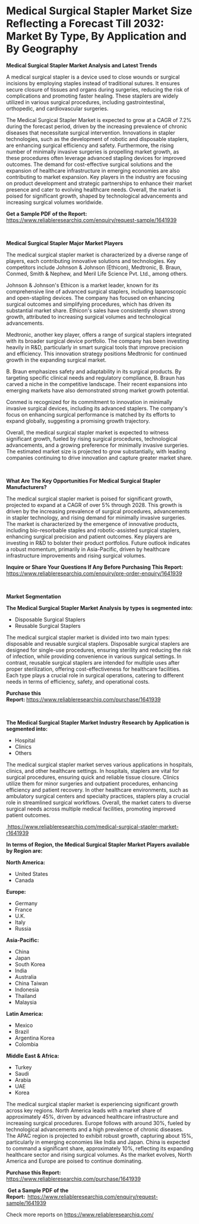<p><h1>Medical Surgical Stapler Market Size Reflecting a Forecast Till 2032: Market By Type, By Application and By Geography</h1></p><p><strong>Medical Surgical Stapler Market Analysis and Latest Trends</strong></p>
<p><p>A medical surgical stapler is a device used to close wounds or surgical incisions by employing staples instead of traditional sutures. It ensures secure closure of tissues and organs during surgeries, reducing the risk of complications and promoting faster healing. These staplers are widely utilized in various surgical procedures, including gastrointestinal, orthopedic, and cardiovascular surgeries.</p><p>The Medical Surgical Stapler Market is expected to grow at a CAGR of 7.2% during the forecast period, driven by the increasing prevalence of chronic diseases that necessitate surgical intervention. Innovations in stapler technologies, such as the development of robotic and disposable staplers, are enhancing surgical efficiency and safety. Furthermore, the rising number of minimally invasive surgeries is propelling market growth, as these procedures often leverage advanced stapling devices for improved outcomes. The demand for cost-effective surgical solutions and the expansion of healthcare infrastructure in emerging economies are also contributing to market expansion. Key players in the industry are focusing on product development and strategic partnerships to enhance their market presence and cater to evolving healthcare needs. Overall, the market is poised for significant growth, shaped by technological advancements and increasing surgical volumes worldwide.</p></p>
<p><strong>Get a Sample PDF of the Report:&nbsp;</strong> <a href="https://www.reliableresearchiq.com/enquiry/request-sample/1641939?utm_campaign=2797&utm_medium=2&utm_source=Github&utm_content=ia&utm_term=04032025&utm_id=medical-surgical-stapler">https://www.reliableresearchiq.com/enquiry/request-sample/1641939</a></p>
<p>&nbsp;</p>
<p><strong>Medical Surgical Stapler Major Market Players</strong></p>
<p><p>The medical surgical stapler market is characterized by a diverse range of players, each contributing innovative solutions and technologies. Key competitors include Johnson & Johnson (Ethicon), Medtronic, B. Braun, Conmed, Smith & Nephew, and Meril Life Science Pvt. Ltd., among others. </p><p>Johnson & Johnson's Ethicon is a market leader, known for its comprehensive line of advanced surgical staplers, including laparoscopic and open-stapling devices. The company has focused on enhancing surgical outcomes and simplifying procedures, which has driven its substantial market share. Ethicon's sales have consistently shown strong growth, attributed to increasing surgical volumes and technological advancements.</p><p>Medtronic, another key player, offers a range of surgical staplers integrated with its broader surgical device portfolio. The company has been investing heavily in R&D, particularly in smart surgical tools that improve precision and efficiency. This innovation strategy positions Medtronic for continued growth in the expanding surgical market.</p><p>B. Braun emphasizes safety and adaptability in its surgical products. By targeting specific clinical needs and regulatory compliance, B. Braun has carved a niche in the competitive landscape. Their recent expansions into emerging markets have also demonstrated strong market growth potential.</p><p>Conmed is recognized for its commitment to innovation in minimally invasive surgical devices, including its advanced staplers. The company's focus on enhancing surgical performance is matched by its efforts to expand globally, suggesting a promising growth trajectory.</p><p>Overall, the medical surgical stapler market is expected to witness significant growth, fueled by rising surgical procedures, technological advancements, and a growing preference for minimally invasive surgeries. The estimated market size is projected to grow substantially, with leading companies continuing to drive innovation and capture greater market share.</p></p>
<p>&nbsp;</p>
<p><strong>What Are The Key Opportunities For Medical Surgical Stapler Manufacturers?</strong></p>
<p><p>The medical surgical stapler market is poised for significant growth, projected to expand at a CAGR of over 5% through 2028. This growth is driven by the increasing prevalence of surgical procedures, advancements in stapler technology, and rising demand for minimally invasive surgeries. The market is characterized by the emergence of innovative products, including bio-resorbable staples and robotic-assisted surgical staplers, enhancing surgical precision and patient outcomes. Key players are investing in R&D to bolster their product portfolios. Future outlook indicates a robust momentum, primarily in Asia-Pacific, driven by healthcare infrastructure improvements and rising surgical volumes.</p></p>
<p><strong>Inquire or Share Your Questions If Any Before Purchasing This Report:</strong> <a href="https://www.reliableresearchiq.com/enquiry/pre-order-enquiry/1641939?utm_campaign=2797&utm_medium=2&utm_source=Github&utm_content=ia&utm_term=04032025&utm_id=medical-surgical-stapler">https://www.reliableresearchiq.com/enquiry/pre-order-enquiry/1641939</a></p>
<p>&nbsp;</p>
<p><strong>Market Segmentation</strong></p>
<p><strong>The Medical Surgical Stapler Market Analysis by types is segmented into:</strong></p>
<p><ul><li>Disposable Surgical Staplers</li><li>Reusable Surgical Staplers</li></ul></p>
<p><p>The medical surgical stapler market is divided into two main types: disposable and reusable surgical staplers. Disposable surgical staplers are designed for single-use procedures, ensuring sterility and reducing the risk of infection, while providing convenience in various surgical settings. In contrast, reusable surgical staplers are intended for multiple uses after proper sterilization, offering cost-effectiveness for healthcare facilities. Each type plays a crucial role in surgical operations, catering to different needs in terms of efficiency, safety, and operational costs.</p></p>
<p><strong>Purchase this Report:&nbsp;</strong><a href="https://www.reliableresearchiq.com/purchase/1641939?utm_campaign=2797&utm_medium=2&utm_source=Github&utm_content=ia&utm_term=04032025&utm_id=medical-surgical-stapler">https://www.reliableresearchiq.com/purchase/1641939</a></p>
<p>&nbsp;</p>
<p><strong>The Medical Surgical Stapler Market Industry Research by Application is segmented into:</strong></p>
<p><ul><li>Hospital</li><li>Clinics</li><li>Others</li></ul></p>
<p><p>The medical surgical stapler market serves various applications in hospitals, clinics, and other healthcare settings. In hospitals, staplers are vital for surgical procedures, ensuring quick and reliable tissue closure. Clinics utilize them for minor surgeries and outpatient procedures, enhancing efficiency and patient recovery. In other healthcare environments, such as ambulatory surgical centers and specialty practices, staplers play a crucial role in streamlined surgical workflows. Overall, the market caters to diverse surgical needs across multiple medical facilities, promoting improved patient outcomes.</p></p>
<p><a href="https://www.reliableresearchiq.com/medical-surgical-stapler-market-r1641939?utm_campaign=2797&utm_medium=2&utm_source=Github&utm_content=ia&utm_term=04032025&utm_id=medical-surgical-stapler">&nbsp;https://www.reliableresearchiq.com/medical-surgical-stapler-market-r1641939</a></p>
<p><strong>In terms of Region, the Medical Surgical Stapler Market Players available by Region are:</strong></p>
<p>
    <p> <strong> North America: </strong>
        <ul>
            <li>United States</li>
            <li>Canada</li>
        </ul>
        </p> 
    <p> <strong> Europe: </strong>
        <ul>
            <li>Germany</li>
            <li>France</li>
            <li>U.K.</li>
            <li>Italy</li>
            <li>Russia</li>
        </ul>
        </p> 
    <p> <strong> Asia-Pacific: </strong>
        <ul>
            <li>China</li>
            <li>Japan</li>
            <li>South Korea</li>
            <li>India</li>
            <li>Australia</li>
            <li>China Taiwan</li>
            <li>Indonesia</li>
            <li>Thailand</li>
            <li>Malaysia</li>
        </ul>
        </p> 
    <p> <strong> Latin America: </strong>
        <ul>
            <li>Mexico</li>
            <li>Brazil</li>
            <li>Argentina Korea</li>
            <li>Colombia</li>
        </ul>
        </p> 
    <p> <strong> Middle East & Africa: </strong>
        <ul>
            <li>Turkey</li>
            <li>Saudi</li>
            <li>Arabia</li>
            <li>UAE</li>
            <li>Korea</li>
        </ul>
    </p>
    </p>
<p><p>The medical surgical stapler market is experiencing significant growth across key regions. North America leads with a market share of approximately 45%, driven by advanced healthcare infrastructure and increasing surgical procedures. Europe follows with around 30%, fueled by technological advancements and a high prevalence of chronic diseases. The APAC region is projected to exhibit robust growth, capturing about 15%, particularly in emerging economies like India and Japan. China is expected to command a significant share, approximately 10%, reflecting its expanding healthcare sector and rising surgical volumes. As the market evolves, North America and Europe are poised to continue dominating.</p></p>
<p><strong>Purchase this Report: </strong><a href="https://www.reliableresearchiq.com/purchase/1641939?utm_campaign=2797&utm_medium=2&utm_source=Github&utm_content=ia&utm_term=04032025&utm_id=medical-surgical-stapler">https://www.reliableresearchiq.com/purchase/1641939</a></p>
<p>&nbsp;<strong>Get a Sample PDF of the Report:&nbsp;&nbsp;</strong><a href="https://www.reliableresearchiq.com/enquiry/request-sample/1641939?utm_campaign=2797&utm_medium=2&utm_source=Github&utm_content=ia&utm_term=04032025&utm_id=medical-surgical-stapler">https://www.reliableresearchiq.com/enquiry/request-sample/1641939</a></p>
<p><strong></strong></p>
<p>Check more reports on <a href="https://www.reliableresearchiq.com/?utm_campaign=2797&utm_medium=2&utm_source=Github&utm_content=ia&utm_term=04032025&utm_id=medical-surgical-stapler">https://www.reliableresearchiq.com/</a></p>